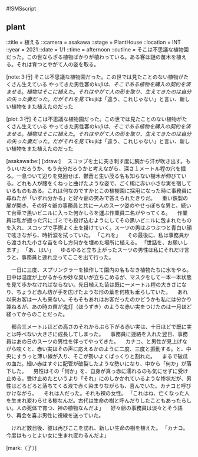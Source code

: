 #!SMSscript

## plant

::title = 植える
::camera = asakawa
::stage = PlantHouse
::location = INT
::year = 2021
::date = 1/1
::time = afternoon
::outline = そこは不思議な植物園だった。この世ならざる植物ばかりが植わっている。ある客は謎の苗木を植える。それは育つとやがて人の姿を取る。

[note:３行]
そこは不思議な植物園だった。この世では見たことのない植物がたくさん生えている
やってきた男性客の$kujiは、そこである植物を購入の契約を済ませる。植物はそこに植えた。
それはやがて人の形を取り、生えてきたのは自分の失った妻だった。だがそれを見て$kujiは「違う、これじゃない」と言い、新しい植物をまた植えたのだった

[plot:３行]
そこは不思議な植物園だった。この世では見たことのない植物がたくさん生えている
やってきた男性客の$kujiは、そこである植物を購入の契約を済ませる。植物はそこに植えた。
それはやがて人の形を取り、生えてきたのは自分の失った妻だった。だがそれを見て$kujiは「違う、これじゃない」と言い、新しい植物をまた植えたのだった

[asakawa:be:]
[:draw:]
　スコップを土に突き刺す度に腕から汗が吹き出す。もういいだろうか、もう充分だろうかと考えながら、深さ１メートル程の穴を掘る。一息ついて辺りを見回せば、鬱蒼と生い茂る名も知らない樹木が伸びている。どれも人が腰をくねっと曲げたような姿で、ごく稀に赤い小さな実を宿しているものもある。これは何なのですかとこの植樹園に採用になった時に事務員に尋ねたが「いずれ分かる」と好々爺の笑みで答えられたきりだ。
　重い鉄製の扉が開き、その好々爺の事務員と共に一人のスーツ姿のやせっぽちな男と、続いて台車で黒いビニルに入った何かしらを運ぶ作業員二名がやってくる。
　作業員は私が掘った穴にゴミでも投げ込むようにしてその黒いビニルに包まれたものを入れ、スコップで手際よく土を掛けていく。スーツの男はぶつぶつと青白い顔で呟きながら、時折涙を拭っていた。
「これを」
　その最後に、私は事務員から渡された小さな苗を今し方何かを埋めた場所に植える。
「世話を、お願いします」
「あ、はい」
　ゆるゆると立ち上がったスーツの男性は私にそれだけ言うと、事務員と連れ立ってここを出て行った。

　一日に三度、スプリンクラーを操作して園内の名もなき植物たちに水をやる。日中は温度が上がるからか妙な臭いが立ちこめるが、マスクをして一本一本状態を見て歩かなければならない。先日植えた苗は既に一メートル程の大きさになり、ちょうど赤ん坊が手を広げたような形の葉を何枚も垂らしていた。
　あれ以来お客は一人も来ない。そもそもあれはお客だったのかどうかも私には分かり兼ねるが、あの時の苗が鬼灯（ほうずき）のような赤い実をつけたのは一月ほど経ってからのことだった。

　都合三メートルほどの高さのそれからぶら下がる赤い実は、十日ほどで既に実とは呼べない大きさに成長してしまった。
　事務員に連絡を入れた翌日、事務員はあの日のスーツの男性を伴ってやってきた。
　カナコ、と男性が見上げながら呟くと、赤い実はその声に応えるかのように二度、三度と振動する。と、中央にすうっと薄い線が入り、そこが勢いよくぱっくりと割れた。
　まるで破瓜の血だ。細い赤はすぐに配管が破裂したような勢いになり、中から「何か」が落下した。
　男性はその「何か」を、自身が真っ赤に濡れるのも気にせずに受け止める。受け止めたというより「それ」にのしかかれているような惨状だが、男性はどろどろと落ちてくる液で赤く染まりながらも、喜んでいた。カナコと呼びかけながら。
　それは人だった。それも裸の女性。
「これはね、亡くなった人を生まれ変わらせる樹なんだ。古代は生命の樹と呼んだりしたこともあったらしい。人の死体で育つ、神の植物なんだよ」
　好々爺の事務員は淡々とそう語り、再会を喜ぶ男性に視線を送っていた。

　けれど数日後、彼は再びここを訪れ、新しい生命の樹を植えた。
「カナコ。今度はもっとよい女に生まれ変わるんだよ」

[mark:（了）]

